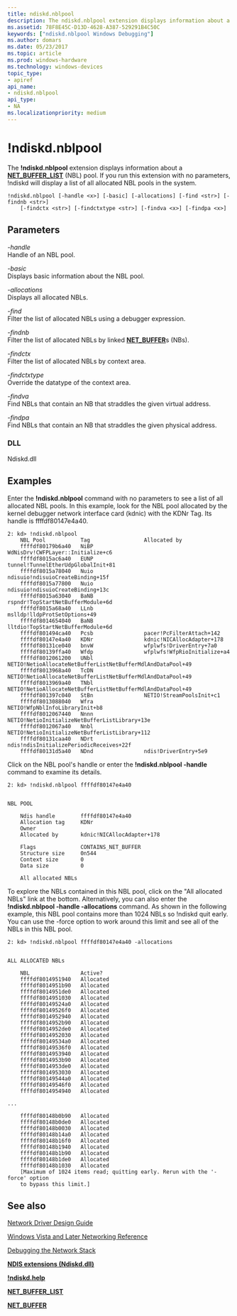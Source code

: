 ```yaml
---
title: ndiskd.nblpool
description: The ndiskd.nblpool extension displays information about a NET_BUFFER_LIST (NBL) pool. If you run this extension with no parameters, ndiskd will display a list of all allocated NBL pools in the system.
ms.assetid: 78F8E45C-D13D-4628-A387-529291B4C50C
keywords: ["ndiskd.nblpool Windows Debugging"]
ms.author: domars
ms.date: 05/23/2017
ms.topic: article
ms.prod: windows-hardware
ms.technology: windows-devices
topic_type:
- apiref
api_name:
- ndiskd.nblpool
api_type:
- NA
ms.localizationpriority: medium
---
```


# !ndiskd.nblpool


The **!ndiskd.nblpool** extension displays information about a [**NET\_BUFFER\_LIST**](https://msdn.microsoft.com/windows/hardware/drivers/network/net-buffer-list-structure) (NBL) pool. If you run this extension with no parameters, !ndiskd will display a list of all allocated NBL pools in the system.

```console
!ndiskd.nblpool [-handle <x>] [-basic] [-allocations] [-find <str>] [-findnb <str>] 
    [-findctx <str>] [-findctxtype <str>] [-findva <x>] [-findpa <x>]
```

## <span id="Parameters"></span><span id="parameters"></span><span id="PARAMETERS"></span>Parameters


<span id="_______-handle______"></span><span id="_______-HANDLE______"></span> *-handle*   
Handle of an NBL pool.

<span id="_______-basic______"></span><span id="_______-BASIC______"></span> *-basic*   
Displays basic information about the NBL pool.

<span id="_______-allocations______"></span><span id="_______-ALLOCATIONS______"></span> *-allocations*   
Displays all allocated NBLs.

<span id="_______-find______"></span><span id="_______-FIND______"></span> *-find*   
Filter the list of allocated NBLs using a debugger expression.

<span id="_______-findnb______"></span><span id="_______-FINDNB______"></span> *-findnb*   
Filter the list of allocated NBLs by linked [**NET\_BUFFER**](https://msdn.microsoft.com/windows/hardware/drivers/network/net-buffer-structure)s (NBs).

<span id="_______-findctx______"></span><span id="_______-FINDCTX______"></span> *-findctx*   
Filter the list of allocated NBLs by context area.

<span id="_______-findctxtype______"></span><span id="_______-FINDCTXTYPE______"></span> *-findctxtype*   
Override the datatype of the context area.

<span id="_______-findva______"></span><span id="_______-FINDVA______"></span> *-findva*   
Find NBLs that contain an NB that straddles the given virtual address.

<span id="_______-findpa______"></span><span id="_______-FINDPA______"></span> *-findpa*   
Find NBLs that contain an NB that straddles the given physical address.

### <span id="DLL"></span><span id="dll"></span>DLL

Ndiskd.dll

Examples
--------

Enter the **!ndiskd.nblpool** command with no parameters to see a list of all allocated NBL pools. In this example, look for the NBL pool allocated by the kernel debugger network interface card (kdnic) with the KDNr Tag. Its handle is ffffdf80147e4a40.

```console
2: kd> !ndiskd.nblpool
    NBL Pool           Tag                 Allocated by                         
    ffffdf80179b6a40   NiBP                WdNisDrv!CWFPLayer::Initialize+c6
    ffffdf8015ac6a40   EUNP                tunnel!TunnelEtherUdpGlobalInit+81
    ffffdf8015a78040   Nuio                ndisuio!ndisuioCreateBinding+15f
    ffffdf8015a77800   Nuio                ndisuio!ndisuioCreateBinding+13c
    ffffdf8015a63040   BaNB                rspndr!TopStartNetBufferModule+6d
    ffffdf8015a68a40   LLnb                mslldp!lldpProtSetOptions+49
    ffffdf8014654040   BaNB                lltdio!TopStartNetBufferModule+6d
    ffffdf801494ca40   Pcsb                pacer!PcFilterAttach+142
    ffffdf80147e4a40   KDNr                kdnic!NICAllocAdapter+178
    ffffdf80131ce040   bnvW                wfplwfs!DriverEntry+7a0
    ffffdf80139ffa40   Wfdp                wfplwfs!WfpRioInitialize+a4
    ffffdf8012061200   UNbl                NETIO!NetioAllocateNetBufferListNetBufferMdlAndDataPool+49
    ffffdf8013968a40   TcDN                NETIO!NetioAllocateNetBufferListNetBufferMdlAndDataPool+49
    ffffdf8013969a40   TNbl                NETIO!NetioAllocateNetBufferListNetBufferMdlAndDataPool+49
    ffffdf801397c040   StBn                NETIO!StreamPoolsInit+c1
    ffffdf8013088040   Wfra                NETIO!WfpNblInfoLibraryInit+b8
    ffffdf8012067440   Nnnn                NETIO!NetioInitializeNetBufferListLibrary+13e
    ffffdf8012067a40   Nnbl                NETIO!NetioInitializeNetBufferListLibrary+112
    ffffdf80131caa40   NDrt                ndis!ndisInitializePeriodicReceives+22f
    ffffdf80131d5a40   NDnd                ndis!DriverEntry+5e9
```

Click on the NBL pool's handle or enter the **!ndiskd.nblpool -handle** command to examine its details.

```console
2: kd> !ndiskd.nblpool ffffdf80147e4a40


NBL POOL

    Ndis handle        ffffdf80147e4a40
    Allocation tag     KDNr
    Owner
    Allocated by       kdnic!NICAllocAdapter+178

    Flags              CONTAINS_NET_BUFFER
    Structure size     0n544
    Context size       0
    Data size          0

    All allocated NBLs
```

To explore the NBLs contained in this NBL pool, click on the "All allocated NBLs" link at the bottom. Alternatively, you can also enter the **!ndiskd.nblpool -handle -allocations** command. As shown in the following example, this NBL pool contains more than 1024 NBLs so !ndiskd quit early. You can use the -force option to work around this limit and see all of the NBLs in this NBL pool.

```console
2: kd> !ndiskd.nblpool ffffdf80147e4a40 -allocations


ALL ALLOCATED NBLs

    NBL                Active?                                                  
    ffffdf8014951940   Allocated
    ffffdf8014951b90   Allocated
    ffffdf8014951de0   Allocated
    ffffdf8014951030   Allocated
    ffffdf80149524a0   Allocated
    ffffdf80149526f0   Allocated
    ffffdf8014952940   Allocated
    ffffdf8014952b90   Allocated
    ffffdf8014952de0   Allocated
    ffffdf8014952030   Allocated
    ffffdf80149534a0   Allocated
    ffffdf80149536f0   Allocated
    ffffdf8014953940   Allocated
    ffffdf8014953b90   Allocated
    ffffdf8014953de0   Allocated
    ffffdf8014953030   Allocated
    ffffdf80149544a0   Allocated
    ffffdf80149546f0   Allocated
    ffffdf8014954940   Allocated

...

    ffffdf80148b0b90   Allocated
    ffffdf80148b0de0   Allocated
    ffffdf80148b0030   Allocated
    ffffdf80148b14a0   Allocated
    ffffdf80148b16f0   Allocated
    ffffdf80148b1940   Allocated
    ffffdf80148b1b90   Allocated
    ffffdf80148b1de0   Allocated
    ffffdf80148b1030   Allocated
    [Maximum of 1024 items read; quitting early. Rerun with the '-force' option
    to bypass this limit.]
```

## <span id="see_also"></span>See also


[Network Driver Design Guide](https://msdn.microsoft.com/windows/hardware/drivers/network/index)

[Windows Vista and Later Networking Reference](https://msdn.microsoft.com/library/windows/hardware/ff571081)

[Debugging the Network Stack](https://go.microsoft.com/fwlink/p/?linkid=845311)

[**NDIS extensions (Ndiskd.dll)**](ndis-extensions--ndiskd-dll-.md)

[**!ndiskd.help**](-ndiskd-help.md)

[**NET\_BUFFER\_LIST**](https://msdn.microsoft.com/windows/hardware/drivers/network/net-buffer-list-structure)

[**NET\_BUFFER**](https://msdn.microsoft.com/windows/hardware/drivers/network/net-buffer-structure)

 

 






